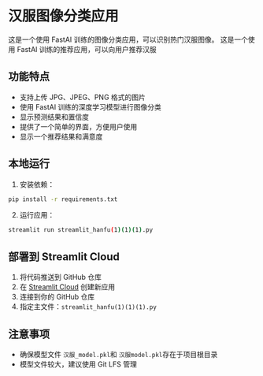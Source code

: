 # 汉服图像分类应用

这是一个使用 FastAI 训练的图像分类应用，可以识别热门汉服图像。
这是一个使用 FastAI 训练的推荐应用，可以向用户推荐汉服

## 功能特点

- 支持上传 JPG、JPEG、PNG 格式的图片
- 使用 FastAI 训练的深度学习模型进行图像分类
- 显示预测结果和置信度
- 提供了一个简单的界面，方便用户使用
- 显示一个推荐结果和满意度

## 本地运行

1. 安装依赖：
```bash
pip install -r requirements.txt
```

2. 运行应用：
```bash
streamlit run streamlit_hanfu(1)(1)(1).py
```

## 部署到 Streamlit Cloud

1. 将代码推送到 GitHub 仓库
2. 在 [Streamlit Cloud](https://streamlit.io/cloud) 创建新应用
3. 连接到你的 GitHub 仓库
4. 指定主文件：`streamlit_hanfu(1)(1)(1).py`

## 注意事项

- 确保模型文件 `汉服_model.pkl`和 `汉服model.pkl`存在于项目根目录
- 模型文件较大，建议使用 Git LFS 管理 